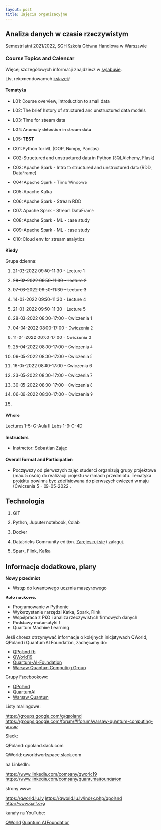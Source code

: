 ```yaml
---
layout: post
title: Zajęcia organizacyjne
---
```


## Analiza danych w czasie rzeczywistym

Semestr latni 2021/2022,
SGH Szkoła Główna Handlowa w Warszawie


### Course Topics and Calendar

Więcej szczegółowych informacji znajdziesz w [sylabusie](/RTA_summer2022/syllabus).

List rekomendowanych [ksiązek](/RealTime/ksiazki)!

#### Tematyka

- L01: Course overview, introduction to small data
- L02: The brief history of structured and unstructured data models
- L03: Time for stream data
- L04: Anomaly detection in stream data
- L05: **TEST**

- C01: Python for ML (OOP, Numpy, Pandas)
- C02: Structured and unstructured data in Python (SQLAlchemy, Flask)
- C03: Apache Spark - Intro to structured and unstructured data (RDD, DataFrame)
- C04: Apache Spark - Time Windows
- C05: Apache Kafka
- C06: Apache Spark - Stream RDD
- C07: Apache Spark - Stream DataFrame
- C08: Apache Spark - ML - case study
- C09: Apache Spark - ML - case study
- C10: Cloud env for stream analytics


#### Kiedy

Grupa dzienna:
1. <del>21-02-2022 09:50-11:30 - Lecture 1</del>
2. <del>28-02-2022 09:50-11:30 - Lecture 2</del>
3. <del>07-03-2022 09:50-11:30 - Lecture 3</del>
4. 14-03-2022 09:50-11:30 - Lecture 4
5. 21-03-2022 09:50-11:30 - Lecture 5

6. 28-03-2022 08:00-17:00 - Cwiczenia 1
7. 04-04-2022 08:00-17:00 - Cwiczenia 2
8. 11-04-2022 08:00-17:00 - Cwiczenia 3
9.  25-04-2022 08:00-17:00 - Cwiczenia 4
10. 09-05-2022 08:00-17:00 - Cwiczenia 5
11. 16-05-2022 08:00-17:00 - Cwiczenia 6
12. 23-05-2022 08:00-17:00 - Cwiczenia 7
13. 30-05-2022 08:00-17:00 - Cwiczenia 8 
14. 06-06-2022 08:00-17:00 - Cwiczenia 9
15. 
#### Where

Lectures 1-5: G-Aula II
Labs 1-9: C-4D

#### Instructors

- Instructor: Sebastian Zając

#### Overall Format and Participation

- Począwszy od pierwszych zajęc studenci organizują grupy projektowe (max. 5 osób) do realizacji projektu w ramach przedmiotu. Tematyka projektu powinna byc zdefiniowana do pierwszych cwiczeń w maju (Ćwiczenia 5 - 09-05-2022).


## Technologia

1. GIT

2. Python, Juputer notebook, Colab

3. Docker

4.  Databricks Community edition. [Zarejestruj się](https://community.cloud.databricks.com/login.html) i zaloguj.

5. Spark, Flink, Kafka


## Informacje dodatkowe, plany

**Nowy przedmiot**
- Wstęp do kwantowego uczenia maszynowego

**Koło naukowe:**

- Programowanie w Pythonie
- Wykorzystanie narzędzi Kafka, Spark, Flink
- Współpraca z PKO i analiza rzeczywistych firmowych danych
- Podstawy matematyki !
- Quantum Machine Learning


Jeśli chcesz otrzymywać informacje o kolejnych inicjatywach QWorld, QPoland i Quantum AI Foundation, zachęcamy do:

- [QPoland fb](https://www.facebook.com/QPoland-110308580421373)
- [QWorld19](https://www.facebook.com/qworld19)
- [Quantum-AI-Foundation](https://www.facebook.com/Quantum-AI-Foundation-101363181408726)
- [Warsaw Quantum Computing Group](https://www.facebook.com/Warsaw-Quantum-Computing-Group-1936160966506139)

Grupy Facebookowe:

- [QPoland](https://www.facebook.com/groups/qpoland)
- [QuantumAI](https://www.facebook.com/groups/quantumai)
- [Warsaw Quantum](https://www.facebook.com/groups/warsaw.quantum)

Listy mailingowe:

https://groups.google.com/g/qpoland
https://groups.google.com/forum/#!forum/warsaw-quantum-computing-group

Slack:

QPoland: qpoland.slack.com

QWorld: qworldworkspace.slack.com

na LinkedIn:

https://www.linkedin.com/company/qworld19
https://www.linkedin.com/company/quantumaifoundation

strony www:

https://qworld.lu.lv
https://qworld.lu.lv/index.php/qpoland
http://www.qaif.org

kanały na YouTube:

[QWorld](https://www.youtube.com/channel/UCLaX8OcDqXlJDkay8zVFegg/videos)
[Quantum AI Foundation](https://www.youtube.com/channel/UCoQAyPU5KQEpMOMDUN0j3IQ/videos)
